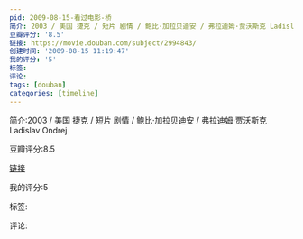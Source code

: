 ```yaml
---
pid: 2009-08-15-看过电影-桥
简介: 2003 / 美国 捷克 / 短片 剧情 / 鲍比·加拉贝迪安 / 弗拉迪姆·贾沃斯克 Ladislav Ondrej
豆瓣评分: '8.5'
链接: https://movie.douban.com/subject/2994843/
创建时间: '2009-08-15 11:19:47'
我的评分: '5'
标签:
评论:
tags: [douban]
categories: [timeline]
---
```

简介:2003 / 美国 捷克 / 短片 剧情 / 鲍比·加拉贝迪安 / 弗拉迪姆·贾沃斯克 Ladislav Ondrej

豆瓣评分:8.5

[链接](https://movie.douban.com/subject/2994843/)

我的评分:5

标签:

评论:

